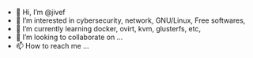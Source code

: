 - 👋 Hi, I’m @jivef
- 👀 I’m interested in cybersecurity, network, GNU/Linux, Free softwares,
- 🌱 I’m currently learning docker, ovirt, kvm, glusterfs, etc,
- 💞️ I’m looking to collaborate on ...
- 📫 How to reach me ...

<!---
jivef/jivef is a ✨ special ✨ repository because its `README.md` (this file) appears on your GitHub profile.
You can click the Preview link to take a look at your changes.
--->

